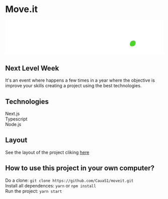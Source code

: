 # Move.it

<p align="center">
  <img src="https://github.com/CauaS1/moveit/blob/main/public/icons/logo.svg" />
</p>

## Next Level Week
It's an event where happens a few times in a year where the objective is improve your skills creating a project using the best technologies.

## Technologies
Next.js <br>
Typescript <br>
Node.js

## Layout 
See the layout of the project cliking <a href="https://www.figma.com/file/ge20pu3ofMOKoliUyKx1Nl/?viewer=1&node-id=160:2761">here</a>

## How to use this project in your own computer?
Do a clone: `git clone https://github.com/CauaS1/moveit.git` <br>
Install all dependences: `yarn` or `npm install` <br>
Run the project: `yarn start`
